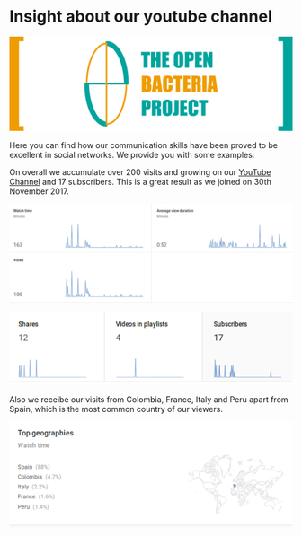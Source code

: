 # Insight about our youtube channel
![](https://raw.githubusercontent.com/TheOpenBacteriaProject/Branding/master/Documentation-Media/Document-Header.png)

Here you can find how our communication skills have been proved to be excellent in social networks. We provide you with some examples:

On overall we accumulate over 200 visits and growing on our [YouTube Channel](https://www.youtube.com/channel/UCOSsUPPxOC6FuWf6oz0YgLg) and 17 subscribers. This is a great result as we joined on 30th November 2017.

![](https://github.com/TheOpenBacteriaProject/Divulgation/blob/master/YouTube%20analytics/youtube_2.png)


![](https://github.com/TheOpenBacteriaProject/Divulgation/blob/master/YouTube%20analytics/youtube_3.png)

Also we receibe our visits from Colombia, France, Italy and Peru apart from Spain, which is the most common country of our viewers.

![](https://github.com/TheOpenBacteriaProject/Divulgation/blob/master/YouTube%20analytics/youtube_1.png)
